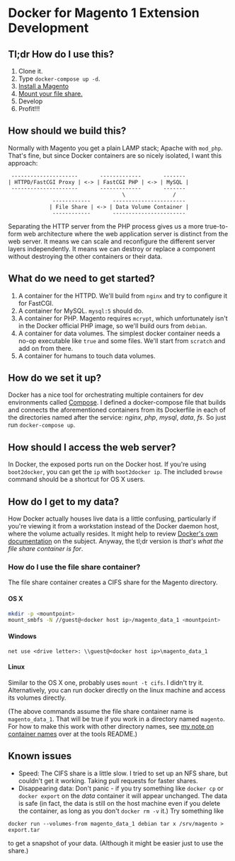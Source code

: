 # Docker for Magento 1 Extension Development

## Tl;dr How do I use this?

1. Clone it.
1. Type `docker-compose up -d`.
1. [Install a Magento](tools/README.md)
1. [Mount your file share.](#how-do-i-use-the-file-share-container)
1. Develop
1. Profit!!!

## How should we build this?

Normally with Magento you get a plain LAMP stack; Apache with `mod_php`.
That's fine, but since Docker containers are so nicely isolated,
I want this approach:

     ---------------------       -------------       -------
    | HTTPD/FastCGI Proxy | <-> | FastCGI PHP | <-> | MySQL |
     ---------------------       -------------       -------
                                        \               /
                  ------------       -----------------------
                 | File Share | <-> | Data Volume Container |
                  ------------       -----------------------

Separating the HTTP server from the PHP process gives us a more true-to-form
web architecture where the web application server is distinct from the
web server. It means we can scale and reconfigure the different server layers
independently. It means we can destroy or replace a component without
destroying the other containers or their data.

## What do we need to get started?

1. A container for the HTTPD. We'll build from `nginx` and try to configure
it for FastCGI.
1. A container for MySQL. `mysql:5` should do.
1. A container for PHP. Magento requires `mcrypt`, which unfortunately isn't
in the Docker official PHP image, so we'll build ours from `debian`.
1. A container for data volumes. The simplest docker container needs a no-op
executable like `true` and some files. We'll start from `scratch` and add on
from there.
1. A container for humans to touch data volumes.

## How do we set it up?

Docker has a nice tool for orchestrating multiple containers for dev
environments called [Compose](http://docs.docker.com/compose/). I defined a
docker-compose file that builds and connects the aforementioned containers
from its Dockerfile in each of the directories named after the service:
_nginx_, _php_, _mysql_, _data_, _fs_. So just run `docker-compose up`.

## How should I access the web server?

In Docker, the exposed ports run on the Docker host. If you're using
`boot2docker`, you can get the `ip` with `boot2docker ip`. The included
`browse` command should be a shortcut for OS X users.

## How do I get to my data?

How Docker actually houses live data is a little confusing, particularly if
you're viewing it from a workstation instead of the Docker daemon host, where
the volume actually resides. It might help to review
[Docker's own documentation](https://docs.docker.com/userguide/dockervolumes/)
on the subject. Anyway, the tl;dr version is _that's what the file share
container is for_.

### How do I use the file share container?

The file share container creates a CIFS share for the Magento directory.

#### OS X

```sh
mkdir -p <mountpoint>
mount_smbfs -N //guest@<docker host ip>/magento_data_1 <mountpoint>
```

#### Windows

```
net use <drive letter>: \\guest@<docker host ip>\magento_data_1
```

#### Linux

Similar to the OS X one, probably uses `mount -t cifs`. I didn't try it.
Alternatively, you can run docker directly on the linux machine and access
its volumes directly.

(The above commands assume the file share container name is `magento_data_1`.
That will be true if you work in a directory named `magento`. For how to make
this work with other directory names, see [my note on container names](https://github.com/kojiromike/docker-magento/tree/master/tools#note-container-names) over at the tools README.)

## Known issues

- Speed: The CIFS share is a little slow. I tried to set up an NFS share, but
couldn't get it working. Taking pull requests for faster shares.
- Disappearing data: Don't panic - if you try something like `docker cp` or
`docker export` on the _data_ container it will appear unchanged. The data is
safe (in fact, the data is still on the host machine even if you delete the
container, as long as you don't `docker rm -v` it.) Try something like

```
docker run --volumes-from magento_data_1 debian tar x /srv/magento > export.tar
```

to get a snapshot of your data. (Although it might be easier just to use the
share.)
